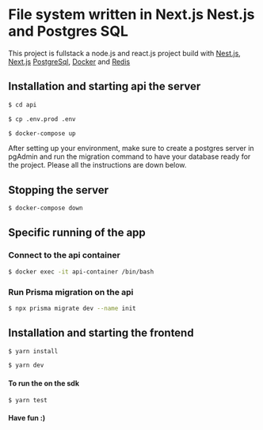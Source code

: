 # File system written in Next.js Nest.js and Postgres SQL

This project is fullstack a node.js and react.js project build with [Nest.js](https://nestjs.com/), [Next.js](https://nextjs.org/)
[PostgreSql](https://www.postgres.com/), [Docker](https://www.docker.com/) and [Redis](https://redis.io/)

## Installation and starting api the server

```bash
$ cd api
```

```bash
$ cp .env.prod .env
```

```bash
$ docker-compose up
```
After setting up your environment, make sure to create a postgres server in pgAdmin and run the migration command to have your
database ready for the project. Please all the instructions are down below.

## Stopping the server

```bash
$ docker-compose down
```

## Specific running of the app

### Connect to the api container

```bash
$ docker exec -it api-container /bin/bash
```

### Run Prisma migration on the api

```bash
$ npx prisma migrate dev --name init
```

## Installation and starting the frontend

```bash
$ yarn install
```

```bash
$ yarn dev
```

#### To run the on the sdk

```bash
$ yarn test
```

#### Have fun :)
